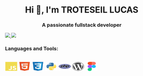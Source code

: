 <!-- <p align="center">
  Visitor count<br>
  <img src="https://profile-counter.glitch.me/Lucas-tsl/count.svg" />
</p> -->
<h1 align="center">Hi 👋, I'm TROTESEIL LUCAS</h1>
<h3 align="center">A passionate fullstack developer</h3>

<div>
  <a href="https://beacons.ai/Lucas-tsl">
    <img height="180em" src="https://github-readme-stats.vercel.app/api?username=Lucas-tsl&show_icons=false&theme=white&include_all_commits=true&count_private=true"/>
    <img height="180em" src="https://github-readme-stats.vercel.app/api/top-langs/?username=Lucas-tsl&layout=compact&langs_count=16&theme=white"/>
  </a>
</div>

<h3 align="left">Languages and Tools:</h3>
<div style="display: inline-block"><br>
  <img align="center" alt="Lucas-Js" height="30" width="40" src="https://raw.githubusercontent.com/devicons/devicon/master/icons/javascript/javascript-plain.svg">
  <img align="center" alt="Lucas-HTML" height="30" width="40" src="https://raw.githubusercontent.com/devicons/devicon/master/icons/html5/html5-original.svg">
  <img align="center" alt="Lucas-CSS" height="30" width="40" src="https://raw.githubusercontent.com/devicons/devicon/master/icons/css3/css3-original.svg">
  <img align="center" alt="Lucas-Python" height="30" width="40" src="https://raw.githubusercontent.com/devicons/devicon/master/icons/python/python-original.svg">
  <img align="center" alt="PHP" height="30" width="40" src="https://raw.githubusercontent.com/devicons/devicon/master/icons/php/php-original.svg">
  <img align="center" alt="WordPress" height="30" width="40" src="https://raw.githubusercontent.com/devicons/devicon/master/icons/wordpress/wordpress-plain.svg">
  <img align="center" alt="Figma" height="30" width="40" src="https://raw.githubusercontent.com/devicons/devicon/master/icons/figma/figma-original.svg">
</div>

